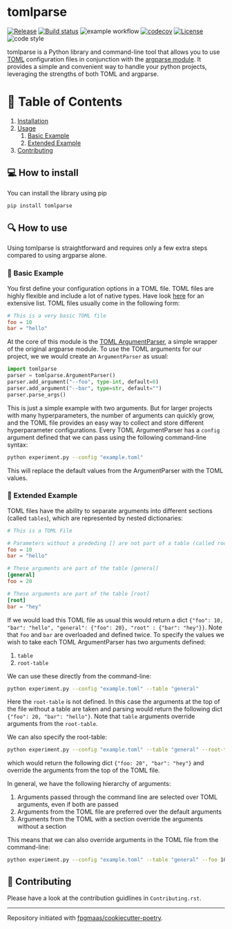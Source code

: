 # tomlparse

[![Release](https://img.shields.io/github/v/release/florianmahner/tomlparse)](https://img.shields.io/github/v/release/florianmahner/tomlparse)
[![Build status](https://img.shields.io/github/actions/workflow/status/florianmahner/tomlparse/main.yml?branch=main)](https://github.com/florianmahner/toml-argparse/actions/workflows/main.yml?query=branch%3Amain)
![example workflow](https://github.com/florianmahner/tomlparse/actions/workflows/main.yml/badge.svg)
[![codecov](https://codecov.io/gh/florianmahner/tomlparse/branch/main/graph/badge.svg)](https://codecov.io/gh/florianmahner/tomlparse)
[![License](https://img.shields.io/github/license/florianmahner/tomlparse)](https://img.shields.io/github/license/florianmahner/tomlparse)
![code style](https://img.shields.io/badge/code%20style-black-black)


tomlparse is a Python library and command-line tool that allows you to use [TOML](https://toml.io/en/) configuration files in conjunction with the [argparse module](https://docs.python.org/3/library/argparse.html). It provides a simple and convenient way to handle your python projects, leveraging the strengths of both TOML and argparse.


# :notebook_with_decorative_cover: Table of Contents
1. [Installation](#installation)
2. [Usage](#usage)
    1. [Basic Example](#basic-example)
    2. [Extended Example](#extended-example)
5. [Contributing](#contributing)


## :computer: How to install

You can install the library using pip

```bash
pip install tomlparse
```


## :mag: How to use

Using tomlparse is straightforward and requires only a few extra steps compared to using argparse alone.

### :snake: Basic Example

You first define your configuration options in a TOML file. TOML files are highly flexible and include a lot of native types. Have look [here](https://toml.io/en/v1.0.0) for an extensive list.  TOML files usually come in the following form:

```toml
# This is a very basic TOML file
foo = 10
bar = "hello"
```

At the core of this module is the  [TOML ArgumentParser](https://github.com/florianmahner/toml-argparse/blob/main/tomlparse/argparse.py), a simple wrapper of the original argparse module. To use the TOML arguments for our project, we we would create an `ArgumentParser` as usual:

```python
import tomlparse
parser = tomlparse.ArgumentParser()
parser.add_argument("--foo", type-int, default=0)
parser.add_argument("--bar", type=str, default="")
parser.parse_args()
```

This is just a simple example with two arguments. But for larger projects with many hyperparameters, the number of arguments can quickly grow, and the TOML file provides an easy way to collect and store different hyperparameter configurations. Every TOML ArgumentParser has a `config` argument defined that we can pass using the following command-line syntax:

```bash
python experiment.py --config "example.toml"
```

This will replace the default values from the ArgumentParser with the TOML values.

### :snake: Extended Example

TOML files have the ability to separate arguments into different sections (called `tables`), which are represented by nested dictionaries:

```toml
# This is a TOML File

# Parameters without a prededing [] are not part of a table (called root-table)
foo = 10
bar = "hello"

# These arguments are part of the table [general]
[general]
foo = 20

# These arguments are part of the table [root]
[root]
bar = "hey"
```

If we would load this TOML file as usual this would return a dict `{"foo": 10, "bar": "hello", "general": {"foo": 20}, "root" : {"bar": "hey"}}`. Note that `foo` and `bar` are overloaded and defined twice. To specify the values we wish to take each TOML ArgumentParser has two arguments defined:

1. `table`
2. `root-table`

We can use these directly from the command-line:

```bash
python experiment.py --config "example.toml" --table "general"
```

Here the `root-table` is not defined. In this case the arguments at the top of the file without a table are taken and parsing would return the following dict `{"foo": 20, "bar": "hello"}`. Note that `table` arguments override arguments from the `root-table`. 

We can also specify the root-table:

```bash
python experiment.py --config "example.toml" --table "general" --root-table "root"
```

which would return the following dict `{"foo: 20", "bar": "hey"}` and override the arguments from the top of the TOML file.

In general, we have the following hierarchy of arguments:
1. Arguments passed through the command line are selected over TOML
           arguments, even if both are passed
2. Arguments from the TOML file are preferred over the default arguments
3. Arguments from the TOML with a section override the arguments without a section

This means that we can also override arguments in the TOML file from the command-line:

```bash
python experiment.py --config "example.toml" --table "general" --foo 100
```


## :blossom: Contributing

Please have a look at the contribution guidlines in `Contributing.rst`.

---
Repository initiated with [fpgmaas/cookiecutter-poetry](https://github.com/fpgmaas/cookiecutter-poetry).
